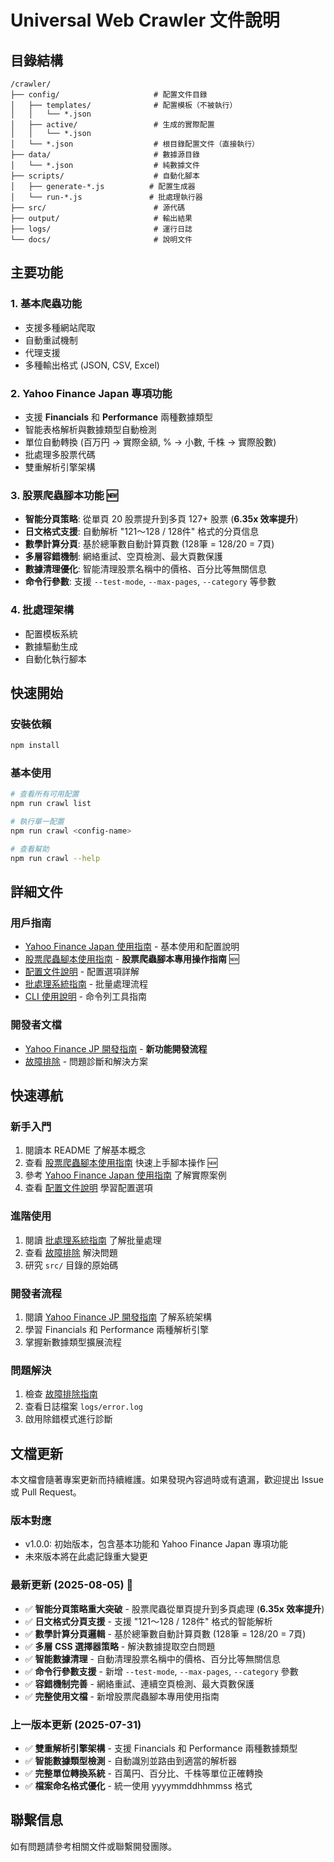 # Universal Web Crawler 文件說明

## 目錄結構

```
/crawler/
├── config/                     # 配置文件目錄
│   ├── templates/              # 配置模板（不被執行）
│   │   └── *.json
│   ├── active/                 # 生成的實際配置
│   │   └── *.json
│   └── *.json                  # 根目錄配置文件（直接執行）
├── data/                       # 數據源目錄
│   └── *.json                  # 純數據文件
├── scripts/                    # 自動化腳本
│   ├── generate-*.js          # 配置生成器
│   └── run-*.js               # 批處理執行器
├── src/                        # 源代碼
├── output/                     # 輸出結果
├── logs/                       # 運行日誌
└── docs/                       # 說明文件
```

## 主要功能

### 1. 基本爬蟲功能
- 支援多種網站爬取
- 自動重試機制
- 代理支援
- 多種輸出格式 (JSON, CSV, Excel)

### 2. Yahoo Finance Japan 專項功能
- 支援 **Financials** 和 **Performance** 兩種數據類型
- 智能表格解析與數據類型自動檢測
- 單位自動轉換 (百万円 → 實際金額, % → 小數, 千株 → 實際股數)
- 批處理多股票代碼
- 雙重解析引擎架構

### 3. 股票爬蟲腳本功能 🆕
- **智能分頁策略**: 從單頁 20 股票提升到多頁 127+ 股票 (**6.35x 效率提升**)
- **日文格式支援**: 自動解析 "121～128 / 128件" 格式的分頁信息
- **數學計算分頁**: 基於總筆數自動計算頁數 (128筆 = 128/20 = 7頁)
- **多層容錯機制**: 網絡重試、空頁檢測、最大頁數保護
- **數據清理優化**: 智能清理股票名稱中的價格、百分比等無關信息
- **命令行參數**: 支援 `--test-mode`, `--max-pages`, `--category` 等參數

### 4. 批處理架構
- 配置模板系統
- 數據驅動生成
- 自動化執行腳本

## 快速開始

### 安裝依賴
```bash
npm install
```

### 基本使用
```bash
# 查看所有可用配置
npm run crawl list

# 執行單一配置
npm run crawl <config-name>

# 查看幫助
npm run crawl --help
```

## 詳細文件

### 用戶指南
- [Yahoo Finance Japan 使用指南](./yahoo-finance-japan.md) - 基本使用和配置說明
- [股票爬蟲腳本使用指南](./stock-scraper-usage-guide.md) - **股票爬蟲腳本專用操作指南** 🆕
- [配置文件說明](./configuration.md) - 配置選項詳解
- [批處理系統指南](./batch-processing.md) - 批量處理流程
- [CLI 使用說明](./cli-usage.md) - 命令列工具指南

### 開發者文檔
- [Yahoo Finance JP 開發指南](./yahoo-finance-jp-development.md) - **新功能開發流程**
- [故障排除](./troubleshooting.md) - 問題診斷和解決方案

## 快速導航

### 新手入門
1. 閱讀本 README 了解基本概念
2. 查看 [股票爬蟲腳本使用指南](./stock-scraper-usage-guide.md) 快速上手腳本操作 🆕
3. 參考 [Yahoo Finance Japan 使用指南](./yahoo-finance-japan.md) 了解實際案例
4. 查看 [配置文件說明](./configuration.md) 學習配置選項

### 進階使用
1. 閱讀 [批處理系統指南](./batch-processing.md) 了解批量處理
2. 查看 [故障排除](./troubleshooting.md) 解決問題
3. 研究 `src/` 目錄的原始碼

### 開發者流程
1. 閱讀 [Yahoo Finance JP 開發指南](./yahoo-finance-jp-development.md) 了解系統架構
2. 學習 Financials 和 Performance 兩種解析引擎
3. 掌握新數據類型擴展流程

### 問題解決
1. 檢查 [故障排除指南](./troubleshooting.md)
2. 查看日誌檔案 `logs/error.log`
3. 啟用除錯模式進行診斷

## 文檔更新

本文檔會隨著專案更新而持續維護。如果發現內容過時或有遺漏，歡迎提出 Issue 或 Pull Request。

### 版本對應
- v1.0.0: 初始版本，包含基本功能和 Yahoo Finance Japan 專項功能
- 未來版本將在此處記錄重大變更

### 最新更新 (2025-08-05) 🚀
- ✅ **智能分頁策略重大突破** - 股票爬蟲從單頁提升到多頁處理 (**6.35x 效率提升**)
- ✅ **日文格式分頁支援** - 支援 "121～128 / 128件" 格式的智能解析
- ✅ **數學計算分頁邏輯** - 基於總筆數自動計算頁數 (128筆 = 128/20 = 7頁)
- ✅ **多層 CSS 選擇器策略** - 解決數據提取空白問題
- ✅ **智能數據清理** - 自動清理股票名稱中的價格、百分比等無關信息
- ✅ **命令行參數支援** - 新增 `--test-mode`, `--max-pages`, `--category` 參數
- ✅ **容錯機制完善** - 網絡重試、連續空頁檢測、最大頁數保護
- ✅ **完整使用文檔** - 新增股票爬蟲腳本專用使用指南

### 上一版本更新 (2025-07-31)
- ✅ **雙重解析引擎架構** - 支援 Financials 和 Performance 兩種數據類型
- ✅ **智能數據類型檢測** - 自動識別並路由到適當的解析器  
- ✅ **完整單位轉換系統** - 百萬円、百分比、千株等單位正確轉換
- ✅ **檔案命名格式優化** - 統一使用 yyyymmddhhmmss 格式

## 聯繫信息

如有問題請參考相關文件或聯繫開發團隊。
